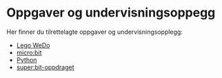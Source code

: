 # Oppgaver og undervisningsoppegg

Her finner du tilrettelagte oppgaver og undervisningsopplegg:

- [Lego WeDo](https://github.com/oivron/Oppgaver-og-undervisningsopplegg/blob/main/WeDo/Komme%20i%20gang%20med%20Lego%20WeDo.md)
- [micro:bit](https://github.com/oivron/Oppgaver-og-undervisningsopplegg/blob/main/microbit/microbit.md)
- [Python](https://github.com/oivron/Oppgaver-og-undervisningsopplegg/blob/main/Python/Komme-i-gang-med-Python.md)
- [super:bit-oppdraget](https://github.com/oivron/komme-i-gang-microbit)
